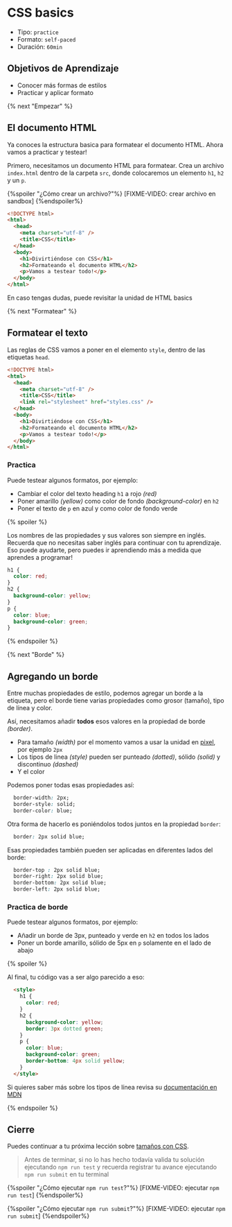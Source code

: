 # CSS basics

- Tipo: `practice`
- Formato: `self-paced`
- Duración: `60min`

## Objetivos de Aprendizaje

- Conocer más formas de estilos
- Practicar y aplicar formato

{% next "Empezar" %}

## El documento HTML

Ya conoces la estructura basica para formatear el documento HTML.
Ahora vamos a practicar y testear!

Primero, necesitamos un documento HTML para formatear.
Crea un archivo `index.html` dentro de la carpeta `src`,
donde colocaremos un elemento `h1`, `h2` y un `p`.

{%spoiler "¿Cómo crear un archivo?"%}
[FIXME-VIDEO: crear archivo en sandbox]
{%endspoiler%}

```html
<!DOCTYPE html>
<html>
  <head>
    <meta charset="utf-8" />
    <title>CSS</title>
  </head>
  <body>
    <h1>Divirtiéndose con CSS</h1>
    <h2>Formateando el documento HTML</h2>
    <p>Vamos a testear todo!</p>
  </body>
</html>
```

En caso tengas dudas, puede revisitar la unidad de HTML basics

{% next "Formatear" %}

## Formatear el texto

Las reglas de CSS vamos a poner en el elemento `style`,
dentro de las etiquetas `head`.

```html
<!DOCTYPE html>
<html>
  <head>
    <meta charset="utf-8" />
    <title>CSS</title>
    <link rel="stylesheet" href="styles.css" />
  </head>
  <body>
    <h1>Divirtiéndose con CSS</h1>
    <h2>Formateando el documento HTML</h2>
    <p>Vamos a testear todo!</p>
  </body>
</html>
```

### Practica

Puede testear algunos formatos, por ejemplo:

- Cambiar el color del texto heading `h1` a rojo _(red)_
- Poner amarillo _(yellow)_ como color de fondo _(background-color)_ en `h2`
- Poner el texto de `p` en azul y como color de fondo verde

{% spoiler %}

Los nombres de las propiedades y sus valores son siempre en inglés.
Recuerda que no necesitas saber inglés para continuar con tu aprendizaje.
Eso puede ayudarte, pero puedes ir aprendiendo más a medida que aprendes a programar!

```css
h1 {
  color: red;
}
h2 {
  background-color: yellow;
}
p {
  color: blue;
  background-color: green;
}
```

{% endspoiler %}

{% next "Borde" %}

## Agregando un borde

Entre muchas propiedades de estilo, podemos agregar un borde a la etiqueta,
pero el borde tiene varias propiedades como grosor (tamaño), tipo de línea y color.

Así, necesitamos añadir **todos** esos valores en la propiedad de borde _(border)_.

- Para tamaño _(width)_ por el momento vamos a usar la unidad en
  [pixel](https://en.wikipedia.org/wiki/Pixel), por ejemplo `2px`
- Los tipos de linea _(style)_ pueden ser punteado _(dotted)_,
  sólido _(solid)_ y discontinuo _(dashed)_
- Y el color

Podemos poner todas esas propiedades así:

```css
  border-width: 2px;
  border-style: solid;
  border-color: blue;
```

Otra forma de hacerlo es poniéndolos todos juntos en la propiedad `border`:

```css
  border: 2px solid blue;
```

Esas propiedades también pueden ser aplicadas en diferentes lados del borde:

```css
  border-top : 2px solid blue;
  border-right: 2px solid blue;
  border-bottom: 2px solid blue;
  border-left: 2px solid blue;
```

### Practica de borde

Puede testear algunos formatos, por ejemplo:

- Añadir un borde de 3px, punteado y verde en `h2` en todos los lados
- Poner un borde amarillo, sólido de 5px en `p` solamente en el lado de abajo

{% spoiler %}

Al final, tu código vas a ser algo parecido a eso:

```html
  <style>
    h1 {
      color: red;
    }
    h2 {
      background-color: yellow;
      border: 3px dotted green;
    }
    p {
      color: blue;
      background-color: green;
      border-bottom: 4px solid yellow;
    }
  </style>
```

Si quieres saber más sobre los tipos de línea revisa su
[documentación en MDN](https://developer.mozilla.org/es/docs/Web/CSS/border-style)

{% endspoiler %}

## Cierre

Puedes continuar a tu próxima lección sobre
[tamaños con CSS](https://lab.cs50.io/Laboratoria/admission-curriculum/rediseno-prework-fe/admission/03-prework/05-css-basics/sandbox/03-sizing/).

> Antes de terminar, si no lo has hecho todavía valida tu solución ejecutando
> `npm run test` y recuerda registrar tu avance ejecutando `npm run submit` en
> tu terminal

{%spoiler "¿Cómo ejecutar `npm run test`?"%}
[FIXME-VIDEO: ejecutar `npm run test`]
{%endspoiler%}

{%spoiler "¿Cómo ejecutar `npm run submit`?"%}
[FIXME-VIDEO: ejecutar `npm run submit`]
{%endspoiler%}
